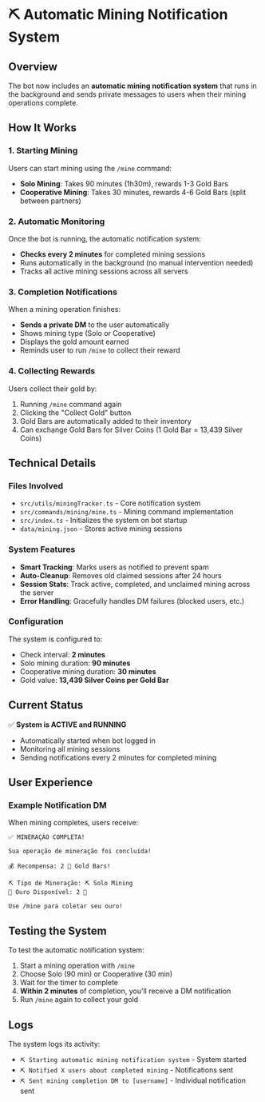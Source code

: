 # ⛏️ Automatic Mining Notification System

## Overview
The bot now includes an **automatic mining notification system** that runs in the background and sends private messages to users when their mining operations complete.

## How It Works

### 1. Starting Mining
Users can start mining using the `/mine` command:
- **Solo Mining**: Takes 90 minutes (1h30m), rewards 1-3 Gold Bars
- **Cooperative Mining**: Takes 30 minutes, rewards 4-6 Gold Bars (split between partners)

### 2. Automatic Monitoring
Once the bot is running, the automatic notification system:
- **Checks every 2 minutes** for completed mining sessions
- Runs automatically in the background (no manual intervention needed)
- Tracks all active mining sessions across all servers

### 3. Completion Notifications
When a mining operation finishes:
- **Sends a private DM** to the user automatically
- Shows mining type (Solo or Cooperative)
- Displays the gold amount earned
- Reminds user to run `/mine` to collect their reward

### 4. Collecting Rewards
Users collect their gold by:
1. Running `/mine` command again
2. Clicking the "Collect Gold" button
3. Gold Bars are automatically added to their inventory
4. Can exchange Gold Bars for Silver Coins (1 Gold Bar = 13,439 Silver Coins)

## Technical Details

### Files Involved
- `src/utils/miningTracker.ts` - Core notification system
- `src/commands/mining/mine.ts` - Mining command implementation
- `src/index.ts` - Initializes the system on bot startup
- `data/mining.json` - Stores active mining sessions

### System Features
- **Smart Tracking**: Marks users as notified to prevent spam
- **Auto-Cleanup**: Removes old claimed sessions after 24 hours
- **Session Stats**: Track active, completed, and unclaimed mining across the server
- **Error Handling**: Gracefully handles DM failures (blocked users, etc.)

### Configuration
The system is configured to:
- Check interval: **2 minutes**
- Solo mining duration: **90 minutes**
- Cooperative mining duration: **30 minutes**
- Gold value: **13,439 Silver Coins per Gold Bar**

## Current Status
✅ **System is ACTIVE and RUNNING**
- Automatically started when bot logged in
- Monitoring all mining sessions
- Sending notifications every 2 minutes for completed mining

## User Experience

### Example Notification DM
When mining completes, users receive:

```
✅ MINERAÇÃO COMPLETA!

Sua operação de mineração foi concluída!

💰 Recompensa: 2 🥇 Gold Bars!

⛏️ Tipo de Mineração: ⛏️ Solo Mining
💎 Ouro Disponível: 2 🥇

Use /mine para coletar seu ouro!
```

## Testing the System

To test the automatic notification system:
1. Start a mining operation with `/mine`
2. Choose Solo (90 min) or Cooperative (30 min)
3. Wait for the timer to complete
4. **Within 2 minutes** of completion, you'll receive a DM notification
5. Run `/mine` again to collect your gold

## Logs
The system logs its activity:
- `⛏️ Starting automatic mining notification system` - System started
- `⛏️ Notified X users about completed mining` - Notifications sent
- `⛏️ Sent mining completion DM to [username]` - Individual notification sent
